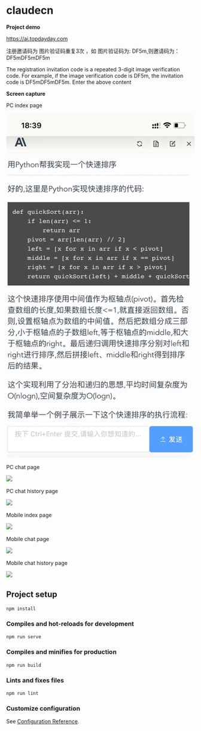 # claudecn



**Project  demo**

https://ai.topdayday.com

注册邀请码为 图片验证码重复3次 ，如 图片验证码为: DF5m,则邀请码为：DF5mDF5mDF5m

The registration invitation code is a repeated 3-digit image verification code. For example, if the image verification code is DF5m, the invitation code is DF5mDF5mDF5m. Enter the above content



**Screen capture**

PC index page

![](https://github.com/topdayday/Claude-Agent-Front/blob/main/readme_img/m_chat.jpg)



PC chat page 

![](C:\Users\Administrator\Desktop\git\pc_chat.png)



PC chat history page

![](C:\Users\Administrator\Desktop\git\pc_his.png)



Mobile index page

![](C:\Users\Administrator\Desktop\git\m_index.jpg)



Mobile chat page

![](C:\Users\Administrator\Desktop\git\m_chat.jpg)



Mobile chat history  page

![](C:\Users\Administrator\Desktop\git\m_his.jpg)






## Project setup
```
npm install
```

### Compiles and hot-reloads for development
```
npm run serve
```

### Compiles and minifies for production
```
npm run build
```

### Lints and fixes files
```
npm run lint
```

### Customize configuration
See [Configuration Reference](https://cli.vuejs.org/config/).
